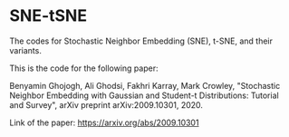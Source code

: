 # SNE-tSNE
The codes for Stochastic Neighbor Embedding (SNE), t-SNE, and their variants. 

This is the code for the following paper:

Benyamin Ghojogh, Ali Ghodsi, Fakhri Karray, Mark Crowley, "Stochastic Neighbor Embedding with Gaussian and Student-t Distributions: Tutorial and Survey", arXiv preprint 	arXiv:2009.10301, 2020. 

Link of the paper: https://arxiv.org/abs/2009.10301

